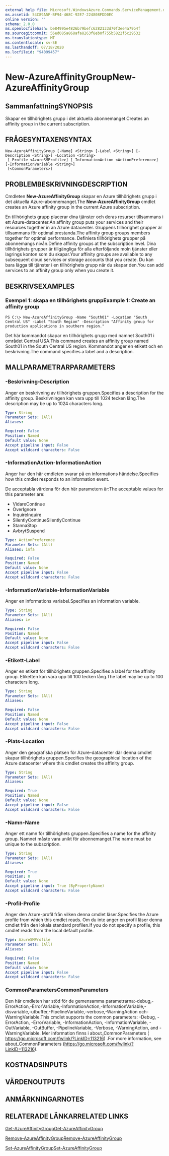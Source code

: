 ```yaml
---
external help file: Microsoft.WindowsAzure.Commands.ServiceManagement.dll-Help.xml
ms.assetid: 54C89A5F-BF94-468C-92E7-224808FDD0EC
online version: ''
schema: 2.0.0
ms.openlocfilehash: be84995e4826b79befc6282133d70f3ee4a79b4f
ms.sourcegitcommit: 56ed085a868afa8263f8eb0f755b5822f5c29532
ms.translationtype: MT
ms.contentlocale: sv-SE
ms.lasthandoff: 07/18/2020
ms.locfileid: "94099457"
---
```

# <span data-ttu-id="bb3b7-101">New-AzureAffinityGroup</span><span class="sxs-lookup"><span data-stu-id="bb3b7-101">New-AzureAffinityGroup</span></span>

## <span data-ttu-id="bb3b7-102">Sammanfattning</span><span class="sxs-lookup"><span data-stu-id="bb3b7-102">SYNOPSIS</span></span>
<span data-ttu-id="bb3b7-103">Skapar en tillhörighets grupp i det aktuella abonnemanget.</span><span class="sxs-lookup"><span data-stu-id="bb3b7-103">Creates an affinity group in the current subscription.</span></span>

## <span data-ttu-id="bb3b7-104">FRÅGESYNTAXEN</span><span class="sxs-lookup"><span data-stu-id="bb3b7-104">SYNTAX</span></span>

```
New-AzureAffinityGroup [-Name] <String> [-Label <String>] [-Description <String>] -Location <String>
 [-Profile <AzureSMProfile>] [-InformationAction <ActionPreference>] [-InformationVariable <String>]
 [<CommonParameters>]
```

## <span data-ttu-id="bb3b7-105">PROBLEMBESKRIVNING</span><span class="sxs-lookup"><span data-stu-id="bb3b7-105">DESCRIPTION</span></span>
<span data-ttu-id="bb3b7-106">Cmdleten **New-AzureAffinityGroup** skapar en Azure tillhörighets grupp i det aktuella Azure-abonnemanget.</span><span class="sxs-lookup"><span data-stu-id="bb3b7-106">The **New-AzureAffinityGroup** cmdlet creates an Azure affinity group in the current Azure subscription.</span></span>

<span data-ttu-id="bb3b7-107">En tillhörighets grupp placerar dina tjänster och deras resurser tillsammans i ett Azure-datacenter.</span><span class="sxs-lookup"><span data-stu-id="bb3b7-107">An affinity group puts your services and their resources together in an Azure datacenter.</span></span>
<span data-ttu-id="bb3b7-108">Gruppens tillhörighet grupper är tillsammans för optimal prestanda.</span><span class="sxs-lookup"><span data-stu-id="bb3b7-108">The affinity group groups members together for optimal performance.</span></span>
<span data-ttu-id="bb3b7-109">Definiera tillhörighets grupper på abonnemangs nivån.</span><span class="sxs-lookup"><span data-stu-id="bb3b7-109">Define affinity groups at the subscription level.</span></span>
<span data-ttu-id="bb3b7-110">Dina tillhörighets grupper är tillgängliga för alla efterföljande moln tjänster eller lagrings konton som du skapar.</span><span class="sxs-lookup"><span data-stu-id="bb3b7-110">Your affinity groups are available to any subsequent cloud services or storage accounts that you create.</span></span>
<span data-ttu-id="bb3b7-111">Du kan bara lägga till tjänster i en tillhörighets grupp när du skapar den.</span><span class="sxs-lookup"><span data-stu-id="bb3b7-111">You can add services to an affinity group only when you create it.</span></span>

## <span data-ttu-id="bb3b7-112">BESKRIVS</span><span class="sxs-lookup"><span data-stu-id="bb3b7-112">EXAMPLES</span></span>

### <span data-ttu-id="bb3b7-113">Exempel 1: skapa en tillhörighets grupp</span><span class="sxs-lookup"><span data-stu-id="bb3b7-113">Example 1: Create an affinity group</span></span>
```
PS C:\> New-AzureAffinityGroup -Name "South01" -Location "South Central US" -Label "South Region" -Description "Affinity group for production applications in southern region."
```

<span data-ttu-id="bb3b7-114">Det här kommandot skapar en tillhörighets grupp med namnet South01 i området Central USA.</span><span class="sxs-lookup"><span data-stu-id="bb3b7-114">This command creates an affinity group named South01 in the South Central US region.</span></span>
<span data-ttu-id="bb3b7-115">Kommandot anger en etikett och en beskrivning.</span><span class="sxs-lookup"><span data-stu-id="bb3b7-115">The command specifies a label and a description.</span></span>

## <span data-ttu-id="bb3b7-116">MALLPARAMETRAR</span><span class="sxs-lookup"><span data-stu-id="bb3b7-116">PARAMETERS</span></span>

### <span data-ttu-id="bb3b7-117">-Beskrivning</span><span class="sxs-lookup"><span data-stu-id="bb3b7-117">-Description</span></span>
<span data-ttu-id="bb3b7-118">Anger en beskrivning av tillhörighets gruppen.</span><span class="sxs-lookup"><span data-stu-id="bb3b7-118">Specifies a description for the affinity group.</span></span>
<span data-ttu-id="bb3b7-119">Beskrivningen kan vara upp till 1024 tecken lång.</span><span class="sxs-lookup"><span data-stu-id="bb3b7-119">The description may be up to 1024 characters long.</span></span>

```yaml
Type: String
Parameter Sets: (All)
Aliases: 

Required: False
Position: Named
Default value: None
Accept pipeline input: False
Accept wildcard characters: False
```

### <span data-ttu-id="bb3b7-120">-InformationAction</span><span class="sxs-lookup"><span data-stu-id="bb3b7-120">-InformationAction</span></span>
<span data-ttu-id="bb3b7-121">Anger hur den här cmdleten svarar på en informations händelse.</span><span class="sxs-lookup"><span data-stu-id="bb3b7-121">Specifies how this cmdlet responds to an information event.</span></span>

<span data-ttu-id="bb3b7-122">De acceptabla värdena för den här parametern är:</span><span class="sxs-lookup"><span data-stu-id="bb3b7-122">The acceptable values for this parameter are:</span></span>

- <span data-ttu-id="bb3b7-123">Vidare</span><span class="sxs-lookup"><span data-stu-id="bb3b7-123">Continue</span></span>
- <span data-ttu-id="bb3b7-124">Över</span><span class="sxs-lookup"><span data-stu-id="bb3b7-124">Ignore</span></span>
- <span data-ttu-id="bb3b7-125">Inquire</span><span class="sxs-lookup"><span data-stu-id="bb3b7-125">Inquire</span></span>
- <span data-ttu-id="bb3b7-126">SilentlyContinue</span><span class="sxs-lookup"><span data-stu-id="bb3b7-126">SilentlyContinue</span></span>
- <span data-ttu-id="bb3b7-127">Stanna</span><span class="sxs-lookup"><span data-stu-id="bb3b7-127">Stop</span></span>
- <span data-ttu-id="bb3b7-128">Avbryt</span><span class="sxs-lookup"><span data-stu-id="bb3b7-128">Suspend</span></span>

```yaml
Type: ActionPreference
Parameter Sets: (All)
Aliases: infa

Required: False
Position: Named
Default value: None
Accept pipeline input: False
Accept wildcard characters: False
```

### <span data-ttu-id="bb3b7-129">-InformationVariable</span><span class="sxs-lookup"><span data-stu-id="bb3b7-129">-InformationVariable</span></span>
<span data-ttu-id="bb3b7-130">Anger en informations variabel.</span><span class="sxs-lookup"><span data-stu-id="bb3b7-130">Specifies an information variable.</span></span>

```yaml
Type: String
Parameter Sets: (All)
Aliases: iv

Required: False
Position: Named
Default value: None
Accept pipeline input: False
Accept wildcard characters: False
```

### <span data-ttu-id="bb3b7-131">-Etikett</span><span class="sxs-lookup"><span data-stu-id="bb3b7-131">-Label</span></span>
<span data-ttu-id="bb3b7-132">Anger en etikett för tillhörighets gruppen.</span><span class="sxs-lookup"><span data-stu-id="bb3b7-132">Specifies a label for the affinity group.</span></span>
<span data-ttu-id="bb3b7-133">Etiketten kan vara upp till 100 tecken lång.</span><span class="sxs-lookup"><span data-stu-id="bb3b7-133">The label may be up to 100 characters long.</span></span>

```yaml
Type: String
Parameter Sets: (All)
Aliases: 

Required: False
Position: Named
Default value: None
Accept pipeline input: False
Accept wildcard characters: False
```

### <span data-ttu-id="bb3b7-134">-Plats</span><span class="sxs-lookup"><span data-stu-id="bb3b7-134">-Location</span></span>
<span data-ttu-id="bb3b7-135">Anger den geografiska platsen för Azure-datacenter där denna cmdlet skapar tillhörighets gruppen.</span><span class="sxs-lookup"><span data-stu-id="bb3b7-135">Specifies the geographical location of the Azure datacenter where this cmdlet creates the affinity group.</span></span>

```yaml
Type: String
Parameter Sets: (All)
Aliases: 

Required: True
Position: Named
Default value: None
Accept pipeline input: False
Accept wildcard characters: False
```

### <span data-ttu-id="bb3b7-136">-Namn</span><span class="sxs-lookup"><span data-stu-id="bb3b7-136">-Name</span></span>
<span data-ttu-id="bb3b7-137">Anger ett namn för tillhörighets gruppen.</span><span class="sxs-lookup"><span data-stu-id="bb3b7-137">Specifies a name for the affinity group.</span></span>
<span data-ttu-id="bb3b7-138">Namnet måste vara unikt för abonnemanget.</span><span class="sxs-lookup"><span data-stu-id="bb3b7-138">The name must be unique to the subscription.</span></span>

```yaml
Type: String
Parameter Sets: (All)
Aliases: 

Required: True
Position: 0
Default value: None
Accept pipeline input: True (ByPropertyName)
Accept wildcard characters: False
```

### <span data-ttu-id="bb3b7-139">-Profil</span><span class="sxs-lookup"><span data-stu-id="bb3b7-139">-Profile</span></span>
<span data-ttu-id="bb3b7-140">Anger den Azure-profil från vilken denna cmdlet läser.</span><span class="sxs-lookup"><span data-stu-id="bb3b7-140">Specifies the Azure profile from which this cmdlet reads.</span></span>
<span data-ttu-id="bb3b7-141">Om du inte anger en profil läser denna cmdlet från den lokala standard profilen.</span><span class="sxs-lookup"><span data-stu-id="bb3b7-141">If you do not specify a profile, this cmdlet reads from the local default profile.</span></span>

```yaml
Type: AzureSMProfile
Parameter Sets: (All)
Aliases: 

Required: False
Position: Named
Default value: None
Accept pipeline input: False
Accept wildcard characters: False
```

### <span data-ttu-id="bb3b7-142">CommonParameters</span><span class="sxs-lookup"><span data-stu-id="bb3b7-142">CommonParameters</span></span>
<span data-ttu-id="bb3b7-143">Den här cmdleten har stöd för de gemensamma parametrarna:-debug,-ErrorAction,-ErrorVariable,-InformationAction,-InformationVariable,-disvariable,-utbuffer,-PipelineVariable,-verbose,-WarningAction och-WarningVariable.</span><span class="sxs-lookup"><span data-stu-id="bb3b7-143">This cmdlet supports the common parameters: -Debug, -ErrorAction, -ErrorVariable, -InformationAction, -InformationVariable, -OutVariable, -OutBuffer, -PipelineVariable, -Verbose, -WarningAction, and -WarningVariable.</span></span> <span data-ttu-id="bb3b7-144">Mer information finns i about_CommonParameters ( https://go.microsoft.com/fwlink/?LinkID=113216) .</span><span class="sxs-lookup"><span data-stu-id="bb3b7-144">For more information, see about_CommonParameters (https://go.microsoft.com/fwlink/?LinkID=113216).</span></span>

## <span data-ttu-id="bb3b7-145">KOSTNADS</span><span class="sxs-lookup"><span data-stu-id="bb3b7-145">INPUTS</span></span>

## <span data-ttu-id="bb3b7-146">VÄRDEN</span><span class="sxs-lookup"><span data-stu-id="bb3b7-146">OUTPUTS</span></span>

## <span data-ttu-id="bb3b7-147">ANMÄRKNINGAR</span><span class="sxs-lookup"><span data-stu-id="bb3b7-147">NOTES</span></span>

## <span data-ttu-id="bb3b7-148">RELATERADE LÄNKAR</span><span class="sxs-lookup"><span data-stu-id="bb3b7-148">RELATED LINKS</span></span>

[<span data-ttu-id="bb3b7-149">Get-AzureAffinityGroup</span><span class="sxs-lookup"><span data-stu-id="bb3b7-149">Get-AzureAffinityGroup</span></span>](./Get-AzureAffinityGroup.md)

[<span data-ttu-id="bb3b7-150">Remove-AzureAffinityGroup</span><span class="sxs-lookup"><span data-stu-id="bb3b7-150">Remove-AzureAffinityGroup</span></span>](./Remove-AzureAffinityGroup.md)

[<span data-ttu-id="bb3b7-151">Set-AzureAffinityGroup</span><span class="sxs-lookup"><span data-stu-id="bb3b7-151">Set-AzureAffinityGroup</span></span>](./Set-AzureAffinityGroup.md)


